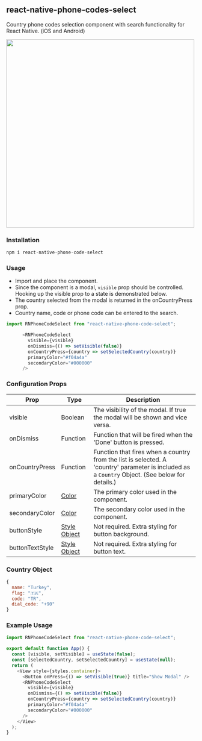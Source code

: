 ## react-native-phone-codes-select

Country phone codes selection component with search functionality for React Native. (iOS and Android)

<img src="./assets/phone-select-gif.gif" height="500">

### Installation

```javascript
npm i react-native-phone-code-select
```

### Usage

- Import and place the component.
- Since the component is a modal, `visible` prop should be controlled. Hooking up the visible prop to a state is demonstrated below.
- The country selected from the modal is returned in the onCountryPress prop.
- Country name, code or phone code can be entered to the search.

```javascript
import RNPhoneCodeSelect from "react-native-phone-code-select";

      <RNPhoneCodeSelect
        visible={visible}
        onDismiss={() => setVisible(false)}
        onCountryPress={country => setSelectedCountry(country)}
        primaryColor="#f04a4a"
        secondaryColor="#000000"
      />
```      
### Configuration Props

Prop| Type | Description
-|-|-
visible | Boolean | The visibility of the modal. If true the modal will be shown and vice versa.
onDismiss | Function | Function that will be fired when the 'Done' button is pressed.
onCountryPress | Function | Function that fires when a country from the list is selected. A 'country' parameter is included as a `Country` Object. (See below for details.)
primaryColor | [Color](https://reactnative.dev/docs/colors) | The primary color used in the component.
secondaryColor | [Color](https://reactnative.dev/docs/colors) | The secondary color used in the component.
buttonStyle | [Style Object](https://reactnative.dev/docs/style) | Not required. Extra styling for button background.
buttonTextStyle | [Style Object](https://reactnative.dev/docs/style) | Not required. Extra styling for button text.

### Country Object
```javascript
{
  name: "Turkey", 
  flag: "🇹🇷", 
  code: "TR", 
  dial_code: "+90" 
}
```

### Example Usage
```javascript
import RNPhoneCodeSelect from "react-native-phone-code-select";

export default function App() {
  const [visible, setVisible] = useState(false);
  const [selectedCountry, setSelectedCountry] = useState(null);
  return (
    <View style={styles.container}>
      <Button onPress={() => setVisible(true)} title="Show Modal" />
      <RNPhoneCodeSelect
        visible={visible}
        onDismiss={() => setVisible(false)}
        onCountryPress={country => setSelectedCountry(country)}
        primaryColor="#f04a4a"
        secondaryColor="#000000"
      />
    </View>
  );
}
```
